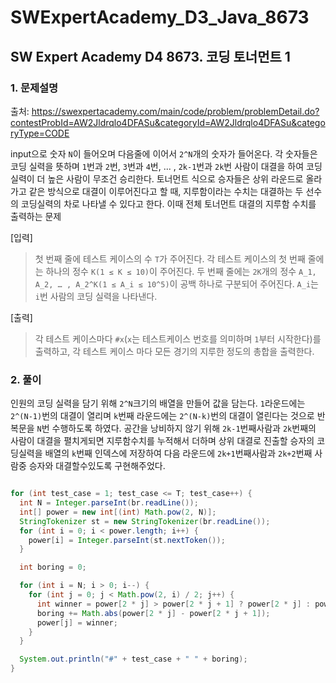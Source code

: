 # SWExpertAcademy_D3_Java_8673

## SW Expert Academy D4 8673. 코딩 토너먼트 1

### 1. 문제설명

출처: https://swexpertacademy.com/main/code/problem/problemDetail.do?contestProbId=AW2Jldrqlo4DFASu&categoryId=AW2Jldrqlo4DFASu&categoryType=CODE

input으로 숫자 `N`이 들어오며 다음줄에 이어서 `2^N`개의 숫자가 들어온다. 각 숫자들은 코딩 실력을 뜻하며 `1`번과 `2`번, `3`번과 `4`번, ... , `2k-1`번과 `2k`번 사람이 대결을 하여 코딩실력이 더 높은 사람이 무조건 승리한다. 토너먼트 식으로 승자들은 상위 라운드로 올라가고 같은 방식으로 대결이 이루어진다고 할 때, 지루함이라는 수치는 대결하는 두 선수의 코딩실력의 차로 나타낼 수 있다고 한다. 이때 전체 토너먼트 대결의 지루함 수치를 출력하는 문제 


[입력]

> 첫 번째 줄에 테스트 케이스의 수 `T`가 주어진다.
> 각 테스트 케이스의 첫 번째 줄에는 하나의 정수 `K(1 ≤ K ≤ 10)`이 주어진다.
> 두 번째 줄에는 `2K`개의 정수 `A_1, A_2, … , A_2^K(1 ≤ A_i ≤ 10^5)`이 공백 하나로 구분되어 주어진다.
> `A_i`는 `i`번 사람의 코딩 실력을 나타낸다.


[출력]

> 각 테스트 케이스마다 `#x`(`x`는 테스트케이스 번호를 의미하며 `1`부터 시작한다)를 출력하고,
> 각 테스트 케이스 마다 모든 경기의 지루한 정도의 총합을 출력한다.

### 2. 풀이

인원의 코딩 실력을 담기 위해 `2^N`크기의 배열을 만들어 값을 담는다. `1`라운드에는 `2^(N-1)`번의 대결이 열리며 `k`번째 라운드에는 `2^(N-k)`번의 대결이 열린다는 것으로 반복문을 `N`번 수행하도록 하였다. 공간을 낭비하지 않기 위해 `2k-1`번째사람과 `2k`번째의 사람이 대결을 펼치게되면 지루함수치를 누적해서 더하며 상위 대결로 진출할 승자의 코딩실력을 배열의 `k`번째 인덱스에 저장하여 다음 라운드에 `2k+1`번째사람과 `2k+2`번째 사람중 승자와 대결할수있도록 구현해주었다.

```java

for (int test_case = 1; test_case <= T; test_case++) {
  int N = Integer.parseInt(br.readLine());
  int[] power = new int[(int) Math.pow(2, N)];
  StringTokenizer st = new StringTokenizer(br.readLine());
  for (int i = 0; i < power.length; i++) {
    power[i] = Integer.parseInt(st.nextToken());
  }

  int boring = 0;

  for (int i = N; i > 0; i--) {
    for (int j = 0; j < Math.pow(2, i) / 2; j++) {
      int winner = power[2 * j] > power[2 * j + 1] ? power[2 * j] : power[2 * j + 1];
      boring += Math.abs(power[2 * j] - power[2 * j + 1]);
      power[j] = winner;
    }
  }

  System.out.println("#" + test_case + " " + boring);
}


```
